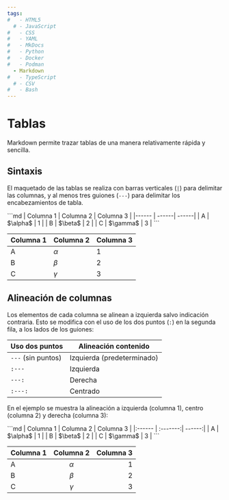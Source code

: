 ```yaml
---
tags:
#   - HTML5
  # - JavaScript
#   - CSS
#   - YAML
#   - MkDocs
#   - Python
#   - Docker
#   - Podman
  - Markdown
#   - TypeScript
  # - CSV
#   - Bash
---
```



# Tablas

Markdown permite trazar tablas de una manera relativamente rápida y sencilla.

## Sintaxis

El maquetado de las tablas se realiza con barras verticales (`|`) para delimitar las columnas, 
y al menos tres guiones (`---`) para delimitar los encabezamientos de tabla.

<div class="grid" markdown>
```md
| Columna 1 | Columna 2 | Columna 3 |
|------ | ------| ------|
| A      | $\alpha$ |  1     |
| B      | $\beta$  |  2     |
| C      | $\gamma$ |  3     |
```

| Columna 1 | Columna 2 | Columna 3 |
|------ | ------| ------|
| A      | $\alpha$ |  1     |
| B      | $\beta$  |  2     |
| C      | $\gamma$ |  3     |


</div>


## Alineación de columnas

Los elementos de cada columna se alinean a izquierda salvo indicación contraria. 
Esto se modifica con el uso de los dos puntos (`:`) 
en la segunda fila, 
a los lados de los guiones:

|Uso dos puntos| Alineación contenido|
|-----|----|
|`---` (sin puntos) |Izquierda (predeterminado) |
|`:---` |Izquierda  |
|`---:` |Derecha    |
|`:---:`|Centrado   |

En el ejemplo se muestra la alineación a izquierda (columna 1), centro (columna 2) y derecha (columna 3):

<div class="grid" markdown>
```md
| Columna 1 | Columna 2 | Columna 3 |
|:------ | :-------:| ------:|
| A      | $\alpha$ |  1     |
| B      | $\beta$  |  2     |
| C      | $\gamma$ |  3     |
```


| Columna 1 | Columna 2 | Columna 3 |
|:------ | :-------:| ------:|
| A      | $\alpha$ |  1     |
| B      | $\beta$  |  2     |
| C      | $\gamma$ |  3     |

</div>